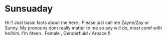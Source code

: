 # Sunsuaday

Hi !! Just basic facts about me here .
Please just call me Zayne/Zay or Sunny. My pronouns dont really matter to me so any will do, most comf with he/him.
I'm 4teen . Female , Genderfluid / Aroace !!
